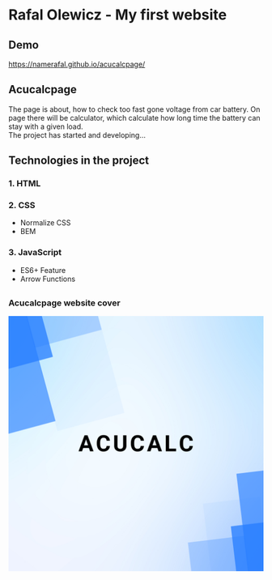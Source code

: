# Rafal Olewicz - My first website

## Demo
https://namerafal.github.io/acucalcpage/

## Acucalcpage

The page is about, how to check too fast gone voltage from car battery.
On page there will be calculator, which calculate how long time the battery can stay with a given load. <br>
The project has started and developing...

## Technologies in the project

### 1. HTML
### 2. CSS
 - Normalize CSS
 - BEM
### 3. JavaScript
 -  ES6+ Feature
 -  Arrow Functions

##
### Acucalcpage website cover
![acucalcpage website cover png](images/share.png)
